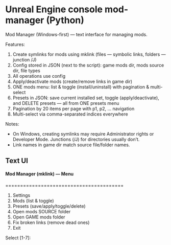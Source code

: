 # Unreal Engine console mod-manager (Python)

Mod Manager (Windows-first) — text interface for managing mods.

Features:

1. Create symlinks for mods using mklink (files — symbolic links, folders — junction /J)
2. Config stored in JSON (next to the script): game mods dir, mods source dir, file types
3. All operations use config
4. Apply/deactivate mods (create/remove links in game dir)
5. ONE mods menu: list & toggle (install/uninstall) with pagination & multi-select
6. Presets in JSON: save current installed set, toggle (apply/deactivate), and DELETE presets — all from ONE presets menu
7. Pagination by 20 items per page with p1, p2, ... navigation
8. Multi-select via comma-separated indices everywhere

Notes:

-   On Windows, creating symlinks may require Administrator rights or Developer Mode. Junctions (/J) for directories usually don’t.
-   Link names in game dir match source file/folder names.

## Text UI

#### Mod Manager (mklink) — Menu

========================================
   1. Settings
   2. Mods (list & toggle)
   3. Presets (save/apply/toggle/delete)
   4. Open mods SOURCE folder
   5. Open GAME mods folder
   6. Fix broken links (remove dead ones)
   7. Exit

Select [1-7]:

